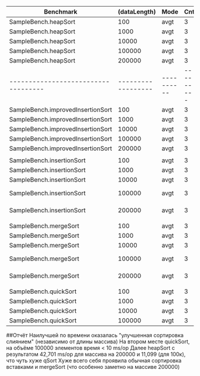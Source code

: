 | **Benchmark**                       | **(dataLength)**   | **Mode**   | **Cnt**   | **Score**     | **Error**    | **Units**   |
|-------------------------------------|--------------------|------------|-----------|---------------|--------------|-------------|
| SampleBench.heapSort                | 100                | avgt       | 3         | 0,003 ±       | 0,001        | ms/op       |
| SampleBench.heapSort                | 1000               | avgt       | 3         | 0,065 ±       | 0,005        | ms/op       |
| SampleBench.heapSort                | 10000              | avgt       | 3         | 0,911 ±       | 0,080        | ms/op       |
| SampleBench.heapSort                | 100000             | avgt       | 3         | 11,099 ±      | 6,067        | ms/op       |
| SampleBench.heapSort                | 200000             | avgt       | 3         | 42,701 ±      | 36,599       | ms/op       |
| ----------------------------------- | ------------------ | ---------- | --------- | ------------- | ------------ | ----------- |
| SampleBench.improvedInsertionSort   | 100                | avgt       | 3         | ≈ 10⁻⁴        |              | ms/op       |
| SampleBench.improvedInsertionSort   | 1000               | avgt       | 3         | 0,001 ±       | 0,001        | ms/op       |
| SampleBench.improvedInsertionSort   | 10000              | avgt       | 3         | 0,020 ±       | 0,001        | ms/op       |
| SampleBench.improvedInsertionSort   | 100000             | avgt       | 3         | 0,155 ±       | 0,001        | ms/op       |
| SampleBench.improvedInsertionSort   | 200000             | avgt       | 3         | 0,603 ±       | 0,299        | ms/op       |
|                                     |                    |            |           |               |              |             |
| SampleBench.insertionSort           | 100                | avgt       | 3         | ≈ 10⁻³        |              | ms/op       |
| SampleBench.insertionSort           | 1000               | avgt       | 3         | 0,005 ±       | 0,040        | ms/op       |
| SampleBench.insertionSort           | 10000              | avgt       | 3         | 0,048 ±       | 0,374        | ms/op       |
| SampleBench.insertionSort           | 100000             | avgt       | 3         | 13275,788 ±   | 47670,505    | ms/op       |
| SampleBench.insertionSort           | 200000             | avgt       | 3         | 55206,860 ±   | 101312,699   | ms/op       |
|                                     |                    |            |           |               |              |             |
| SampleBench.mergeSort               | 100                | avgt       | 3         | 0,013 ±       | 0,001        | ms/op       |
| SampleBench.mergeSort               | 1000               | avgt       | 3         | 1,051 ±       | 0,024        | ms/op       |
| SampleBench.mergeSort               | 10000              | avgt       | 3         | 94,583 ±      | 3,931        | ms/op       |
| SampleBench.mergeSort               | 100000             | avgt       | 3         | 10118,385 ±   | 788,408      | ms/op       |
| SampleBench.mergeSort               | 200000             | avgt       | 3         | 89855,522 ±   | 125079,271   | ms/op       |
|                                     |                    |            |           |               |              |             |
| SampleBench.quickSort               | 100                | avgt       | 3         | 0,003 ±       | 0,001        | ms/op       |
| SampleBench.quickSort               | 1000               | avgt       | 3         | 0,054 ±       | 0,160        | ms/op       |
| SampleBench.quickSort               | 10000              | avgt       | 3         | 0,616 ±       | 0,047        | ms/op       |
| SampleBench.quickSort               | 100000             | avgt       | 3         | 9,767 ±       | 19,560       | ms/op       |



##Отчёт
Наилучшей по времени оказалась "улучшенная сортировка слиянием" (независимо от длины массива)
На втором месте quickSort, на объёме 100000 элементов время < 10 ms/op
Далее heapSort с результатом 42,701 ms/op для массива на 200000 и 11,099 (для 100к), что чуть хуже qSort
Хуже всего себя проявила обычная сортировка вставками и mergeSort
(что особенно заметно на массиве 200000)
